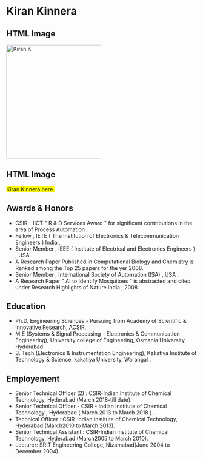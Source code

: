 # Kiran Kinnera 
<html>
<body>
<style> 
   background-image: url('https://www.quantamagazine.org/artificial-neural-nets-finally-yield-clues-to-how-brains-learn-20210218/)](https://cdn.dribbble.com/users/527762/screenshots/4208832/______-___-________.gif')|none|initial|inherit;
</style>


<h2>HTML Image</h2>
<img src="https://lh6.googleusercontent.com/912NazC54om-dq33ZEclKS--3Fz9dAYeTxWB4Pv-OggVsLPciVBlElKAU8kRSPNLTpJSIixPLkccvrI2PtdDjkJ9n-p5Pfzj_SVZZgg6x9RNKyGDKjSheySVdh1vWB3Hbg=w1280" alt="Kiran K" width="250" height="300"><h2>HTML Image</h2>


<span style="background-color: #FFFF00"> Kiran Kinnera  here.</span>


<h2> Awards & Honors </h2>
<ul>
<li>CSIR - IICT " R & D Services Award "  for significant contributions in the area of Process Automation .
<li>Fellow , IETE ( The Institution of Electronics & Telecommunication Engineers ) India ,  
<li>Senior Member , IEEE ( Institute of Electrical and Electronics Engineers  ) , USA . 
<li>A Research Paper Published in Computational Biology and Chemistry is Ranked among the Top 25 papers for the yer 2008.
<li>Senior Member , International Society of Automation (ISA) , USA .
<li>A Research Paper " AI to Identify Mosquitoes " is abstracted and cited under Research Highlights of Nature India , 2008
</ul>

<h2> Education </h2>
<ul>
<li>Ph.D.  Engineering Sciences - Pursuing from Academy of Scientific & Innovative Research, ACSIR.   
<li>M.E (Systems & Signal Processing – Electronics & Communication Engineering), University college of Engineering, Osmania University, Hyderabad.    
<li>B. Tech (Electronics & Instrumentation Engineering), Kakatiya Institute of Technology & Science, kakatiya University, Warangal .

</ul>


<h2>Employement</h2>
<ul>
<li>Senior Technical Officer (2) : CSIR-Indian Institute of Chemical Technology, Hyderabad (March 2018-till date).
<li>Senior Technical Officer - CSIR - Indian Institute of Chemical Technology , Hyderabad ( March 2013 to March 2018 ) .
<li>Technical Officer : CSIR-Indian Institute of Chemical Technology, Hyderabad (March2010 to March 2013).
<li>Senior Technical Assistant : CSIR-Indian Institute of Chemical Technology, Hyderabad (March2005 to March 2010).
<li>Lecturer: SRIT Engineering College, Nizamabad(June 2004 to December 2004).  

</ul>
</body>
</html>
